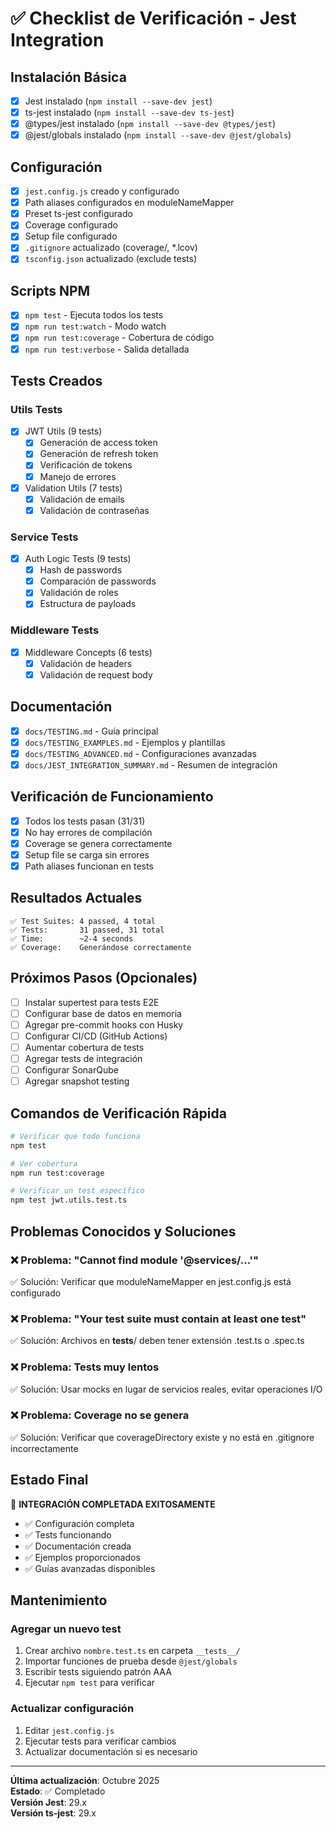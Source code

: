 # ✅ Checklist de Verificación - Jest Integration

## Instalación Básica

- [x] Jest instalado (`npm install --save-dev jest`)
- [x] ts-jest instalado (`npm install --save-dev ts-jest`)
- [x] @types/jest instalado (`npm install --save-dev @types/jest`)
- [x] @jest/globals instalado (`npm install --save-dev @jest/globals`)

## Configuración

- [x] `jest.config.js` creado y configurado
- [x] Path aliases configurados en moduleNameMapper
- [x] Preset ts-jest configurado
- [x] Coverage configurado
- [x] Setup file configurado
- [x] `.gitignore` actualizado (coverage/, *.lcov)
- [x] `tsconfig.json` actualizado (exclude tests)

## Scripts NPM

- [x] `npm test` - Ejecuta todos los tests
- [x] `npm run test:watch` - Modo watch
- [x] `npm run test:coverage` - Cobertura de código
- [x] `npm run test:verbose` - Salida detallada

## Tests Creados

### Utils Tests
- [x] JWT Utils (9 tests)
  - [x] Generación de access token
  - [x] Generación de refresh token
  - [x] Verificación de tokens
  - [x] Manejo de errores
- [x] Validation Utils (7 tests)
  - [x] Validación de emails
  - [x] Validación de contraseñas

### Service Tests
- [x] Auth Logic Tests (9 tests)
  - [x] Hash de passwords
  - [x] Comparación de passwords
  - [x] Validación de roles
  - [x] Estructura de payloads

### Middleware Tests
- [x] Middleware Concepts (6 tests)
  - [x] Validación de headers
  - [x] Validación de request body

## Documentación

- [x] `docs/TESTING.md` - Guía principal
- [x] `docs/TESTING_EXAMPLES.md` - Ejemplos y plantillas
- [x] `docs/TESTING_ADVANCED.md` - Configuraciones avanzadas
- [x] `docs/JEST_INTEGRATION_SUMMARY.md` - Resumen de integración

## Verificación de Funcionamiento

- [x] Todos los tests pasan (31/31)
- [x] No hay errores de compilación
- [x] Coverage se genera correctamente
- [x] Setup file se carga sin errores
- [x] Path aliases funcionan en tests

## Resultados Actuales

```
✅ Test Suites: 4 passed, 4 total
✅ Tests:       31 passed, 31 total
✅ Time:        ~2-4 seconds
✅ Coverage:    Generándose correctamente
```

## Próximos Pasos (Opcionales)

- [ ] Instalar supertest para tests E2E
- [ ] Configurar base de datos en memoria
- [ ] Agregar pre-commit hooks con Husky
- [ ] Configurar CI/CD (GitHub Actions)
- [ ] Aumentar cobertura de tests
- [ ] Agregar tests de integración
- [ ] Configurar SonarQube
- [ ] Agregar snapshot testing

## Comandos de Verificación Rápida

```bash
# Verificar que todo funciona
npm test

# Ver cobertura
npm run test:coverage

# Verificar un test específico
npm test jwt.utils.test.ts
```

## Problemas Conocidos y Soluciones

### ❌ Problema: "Cannot find module '@services/...'"
✅ Solución: Verificar que moduleNameMapper en jest.config.js está configurado

### ❌ Problema: "Your test suite must contain at least one test"
✅ Solución: Archivos en __tests__/ deben tener extensión .test.ts o .spec.ts

### ❌ Problema: Tests muy lentos
✅ Solución: Usar mocks en lugar de servicios reales, evitar operaciones I/O

### ❌ Problema: Coverage no se genera
✅ Solución: Verificar que coverageDirectory existe y no está en .gitignore incorrectamente

## Estado Final

🎉 **INTEGRACIÓN COMPLETADA EXITOSAMENTE**

- ✅ Configuración completa
- ✅ Tests funcionando
- ✅ Documentación creada
- ✅ Ejemplos proporcionados
- ✅ Guías avanzadas disponibles

## Mantenimiento

### Agregar un nuevo test

1. Crear archivo `nombre.test.ts` en carpeta `__tests__/`
2. Importar funciones de prueba desde `@jest/globals`
3. Escribir tests siguiendo patrón AAA
4. Ejecutar `npm test` para verificar

### Actualizar configuración

1. Editar `jest.config.js`
2. Ejecutar tests para verificar cambios
3. Actualizar documentación si es necesario

---

**Última actualización**: Octubre 2025  
**Estado**: ✅ Completado  
**Versión Jest**: 29.x  
**Versión ts-jest**: 29.x
